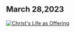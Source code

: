 ## March 28,2023 ##

[![Christ's Life as Offering](https://raw.githubusercontent.com/fernal73/CIAY/main/March/jpgs/Day087.jpg)](https://youtu.be/yN8UHPfhIZ4 "Christ's Life as Offering")
